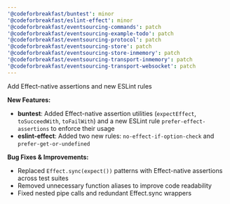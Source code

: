 ```yaml
---
'@codeforbreakfast/buntest': minor
'@codeforbreakfast/eslint-effect': minor
'@codeforbreakfast/eventsourcing-commands': patch
'@codeforbreakfast/eventsourcing-example-todo': patch
'@codeforbreakfast/eventsourcing-protocol': patch
'@codeforbreakfast/eventsourcing-store': patch
'@codeforbreakfast/eventsourcing-store-inmemory': patch
'@codeforbreakfast/eventsourcing-transport-inmemory': patch
'@codeforbreakfast/eventsourcing-transport-websocket': patch
---
```


Add Effect-native assertions and new ESLint rules

**New Features:**

- **buntest**: Added Effect-native assertion utilities (`expectEffect`, `toSucceedWith`, `toFailWith`) and a new ESLint rule `prefer-effect-assertions` to enforce their usage
- **eslint-effect**: Added two new rules: `no-effect-if-option-check` and `prefer-get-or-undefined`

**Bug Fixes & Improvements:**

- Replaced `Effect.sync(expect())` patterns with Effect-native assertions across test suites
- Removed unnecessary function aliases to improve code readability
- Fixed nested pipe calls and redundant Effect.sync wrappers
